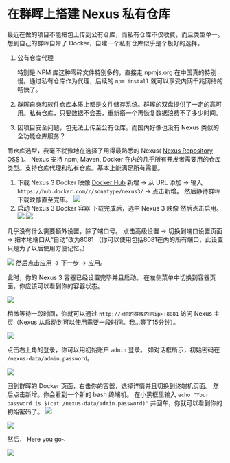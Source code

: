 # 在群晖上搭建 Nexus 私有仓库

最近在做的项目不能把包上传到公有仓库，而私有仓库不仅收费，而且类型单一。想到自己的群晖自带了 Docker，自建一个私有仓库似乎是个极好的选择。

1. 公有仓库代理

   特别是 NPM 库这种零碎文件特别多的，直接走 npmjs.org 在中国真的特别慢。通过私有仓库作为代理，后续的 `npm install` 就可以享受内网千兆网络的畅快了。

2. 群晖自身和软件仓库本质上都是文件储存系统。群晖的双盘提供了一定的高可用。私有仓库，只要数据不会丢，重新搭一个再恢复数据浪费不了多少时间。
3. 因项目安全问题，包无法上传至公有仓库。而国内好像也没有 Nexus 类似的全功能仓库服务？

而仓库选型，我毫不犹豫地在选择了用得最熟悉的 Nexus\( [Nexus Repository OSS](https://www.sonatype.com/nexus-repository-oss) \)。 Nexus 支持 npm, Maven, Docker 在内的几乎所有开发者需要用的仓库类型。支持仓库代理和私有仓库。基本上能满足所有需要。

1. 下载 Nexus 3 Docker 映像 [Docker Hub](https://hub.docker.com/r/sonatype/nexus3/) 新增 -&gt; 从 URL 添加 -&gt; 输入 `https://hub.docker.com/r/sonatype/nexus3/` -&gt; 点击新增。 然后静待群晖下载映像直至完毕。 ![](https://github.com/lawrenceching/gitbook/tree/08ca4a5916c8a2e72e3b5fa1ed045f6801420062/static/4B849AF3-8C77-4B3B-91CD-40EEE98B0AB9.png)
2. 启动 Nexus 3 Docker 容器 下载完成后，选中 Nexus 3 映像 然后点击启用。 ![](https://github.com/lawrenceching/gitbook/tree/08ca4a5916c8a2e72e3b5fa1ed045f6801420062/static/56D9A7F7-8CB0-48A8-AB83-40DF00F3A559.png) ![](https://github.com/lawrenceching/gitbook/tree/08ca4a5916c8a2e72e3b5fa1ed045f6801420062/static/4F134472-67CB-4D89-B9B0-473671066DCE.png)

几乎没有什么需要额外设置，除了端口号。 点击高级设置 -&gt; 切换到端口设置页面 -&gt; 把本地端口从“自动”改为8081 （你可以使用包括8081在内的所有端口，此设置只是为了以后使用方便记忆。）

![](https://github.com/lawrenceching/gitbook/tree/08ca4a5916c8a2e72e3b5fa1ed045f6801420062/static/4E87B949-5AEF-4163-BDCF-2953110FB8E3.png) 然后点击应用 -&gt; 下一步 -&gt; 应用。

此时，你的 Nexus 3 容器已经设置完毕并且启动。 在左侧菜单中切换到容器页面，你应该可以看到你的容器状态。

![](https://github.com/lawrenceching/gitbook/tree/08ca4a5916c8a2e72e3b5fa1ed045f6801420062/static/D1E52747-BD81-4478-8D10-45FDE34AE9F6.png)

稍微等待一段时间，你就可以通过 `http://<你的群晖内网ip>:8081` 访问 Nexus 主页（Nexus 从启动到可以使用需要一段时间。我…等了15分钟）。

![](https://github.com/lawrenceching/gitbook/tree/08ca4a5916c8a2e72e3b5fa1ed045f6801420062/static/896211BC-A551-4D76-B03B-E5FAB6722FE6.png)

点击右上角的登录，你可以用初始账户 `admin` 登录。 如对话框所示，初始密码在 `/nexus-data/admin.password`。

![](https://github.com/lawrenceching/gitbook/tree/08ca4a5916c8a2e72e3b5fa1ed045f6801420062/static/545608B5-FF75-4247-9CCD-C8473E54D129.png)

回到群晖的 Docker 页面，右击你的容器，选择详情并且切换到终端机页面。 然后点击新增。你会看到一个新的 bash 终端机。 在小黑框里输入 `echo "Your password is $(cat /nexus-data/admin.password)"` 并回车，你就可以看到你的初始密码了。 ![](https://github.com/lawrenceching/gitbook/tree/08ca4a5916c8a2e72e3b5fa1ed045f6801420062/static/C5512F5F-100C-46D4-ADB1-5D5A8BD8B173.png)

![](https://github.com/lawrenceching/gitbook/tree/08ca4a5916c8a2e72e3b5fa1ed045f6801420062/static/332FEF25-F013-42F6-BB60-5D0D218CEC25.png)

然后， Here you go~

![](https://github.com/lawrenceching/gitbook/tree/08ca4a5916c8a2e72e3b5fa1ed045f6801420062/static/CF55FDAB-8079-417D-A945-FC3A82B3B1A1.png)

